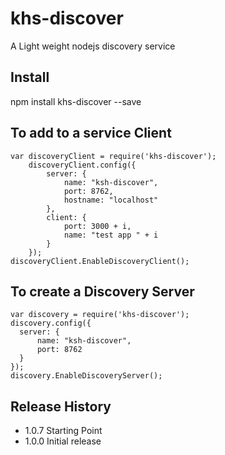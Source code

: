 # khs-discover


A Light weight nodejs discovery service

## Install

  npm install khs-discover --save

## To add to a service Client
    var discoveryClient = require('khs-discover');
        discoveryClient.config({
            server: {
                name: "ksh-discover",
                port: 8762,
                hostname: "localhost"
            },
            client: {
                port: 3000 + i,
                name: "test app " + i
            }
        });
    discoveryClient.EnableDiscoveryClient();

## To create a Discovery Server
    var discovery = require('khs-discover');
    discovery.config({
      server: {
          name: "ksh-discover",
          port: 8762
      }
    });
    discovery.EnableDiscoveryServer();
  
## Release History
* 1.0.7 Starting Point
* 1.0.0 Initial release